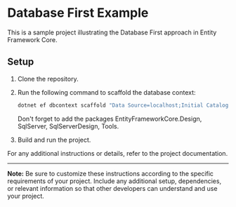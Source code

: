 # Database First Example

This is a sample project illustrating the Database First approach in Entity Framework Core.

## Setup

1. Clone the repository.
2. Run the following command to scaffold the database context:

    ```bash
    dotnet ef dbcontext scaffold "Data Source=localhost;Initial Catalog=VendasManha;Integrated Security=True" Microsoft.EntityFrameworkCore.SqlServer -o Models -c AppDbContext
    ```

   Don't forget to add the packages EntityFrameworkCore.Design, SqlServer, SqlServerDesign, Tools.

3. Build and run the project.

For any additional instructions or details, refer to the project documentation.

---

**Note:** Be sure to customize these instructions according to the specific requirements of your project. Include any additional setup, dependencies, or relevant information so that other developers can understand and use your project.
